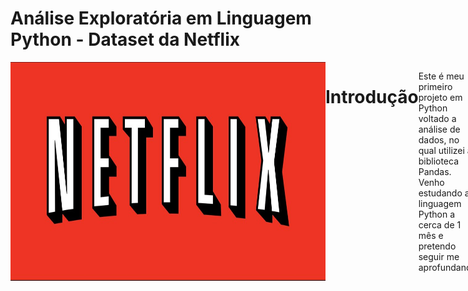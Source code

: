 # Análise Exploratória em Linguagem Python - Dataset da Netflix

<div style="display: flex; justify-content: space-between;"> <br>
<img align="center"height="350" alt="coding-time" width = 1000 src="netflix.jpg">

# Introdução

Este é meu primeiro projeto em Python voltado a análise de dados, no qual utilizei a biblioteca Pandas. Venho estudando a linguagem Python a cerca de 1 mês e pretendo seguir me aprofundando.

Feedbacks são sempre bem vindos!😊

# Objetivo

- Realizar uma análise exploratória dos dados de um dataset simples da netflix para analisar e investigar conjuntos de dados e resumir suas principais características.


# Dados
Os dados utilizados são provenientes do curso de Python com foco em análise de dados do [Colt Steele - Clique Aqui](https://www.udemy.com/course/python-data-analysis-visualization/)

# Ferramentas Utilizadas
- Linguagem Python
- Jupyter Notebook
- Biblioteca Pandas

# Arquivo
O arquivo pode ser visualizado neste repositório. [Clique aqui para visualizar](Netflix.ipynb)


